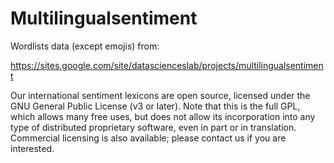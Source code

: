 # Multilingualsentiment

Wordlists data (except emojis) from:

https://sites.google.com/site/datascienceslab/projects/multilingualsentiment

Our international sentiment lexicons are open source, licensed under the GNU General Public License (v3 or later). Note that this is the full GPL, which allows many free uses, but does not allow its incorporation into any type of distributed proprietary software, even in part or in translation. Commercial licensing is also available; please contact us if you are interested.
